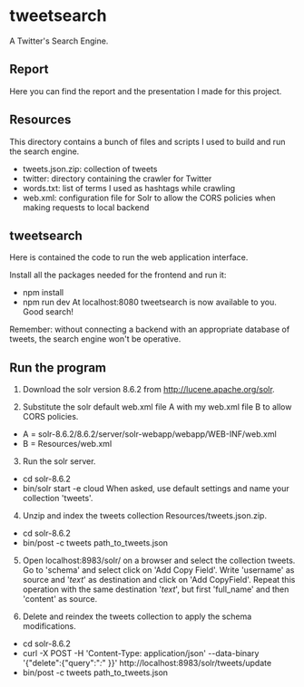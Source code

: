 # tweetsearch
A Twitter's Search Engine.

## Report
Here you can find the report and the presentation I made for this project.

## Resources
This directory contains a bunch of files and scripts I used to build and run the search engine.
- tweets.json.zip: collection of tweets
- twitter: directory containing the crawler for Twitter
- words.txt: list of terms I used as hashtags while crawling
- web.xml: configuration file for Solr to allow the CORS policies when making requests to local backend

## tweetsearch
Here is contained the code to run the web application interface.

Install all the packages needed for the frontend and run it:
- npm install
- npm run dev
At localhost:8080 tweetsearch is now available to you. Good search!

Remember: without connecting a backend with an appropriate database of tweets, the search engine won't be operative.

## Run the program
1. Download the solr version 8.6.2 from http://lucene.apache.org/solr.

2. Substitute the solr default web.xml file A with my web.xml file B to allow CORS policies.
- A = solr-8.6.2/8.6.2/server/solr-webapp/webapp/WEB-INF/web.xml
- B = Resources/web.xml

3. Run the solr server.
- cd solr-8.6.2
- bin/solr start -e cloud
When asked, use default settings and name your collection 'tweets'.

4. Unzip and index the tweets collection Resources/tweets.json.zip.
- cd solr-8.6.2
- bin/post -c tweets path_to_tweets.json

5. Open localhost:8983/solr/ on a browser and select the collection tweets. Go to 'schema' and select click on 'Add Copy Field'. Write 'username' as source and '_text_' as destination and click on 'Add CopyField'. Repeat this operation with the same destination '_text_', but first 'full_name' and then 'content' as source.

6. Delete and reindex the tweets collection to apply the schema modifications.
- cd solr-8.6.2
- curl -X POST -H 'Content-Type: application/json' --data-binary '{"delete":{"query":"*:*" }}' http://localhost:8983/solr/tweets/update
- bin/post -c tweets path_to_tweets.json
